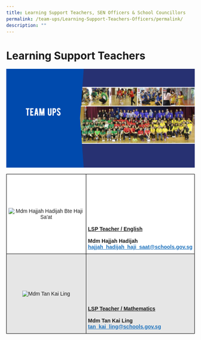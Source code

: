 ```yaml
---
title: Learning Support Teachers, SEN Officers & School Councillors
permalink: /team-ups/Learning-Support-Teachers-Officers/permalink/
description: ""
---
```


Learning Support Teachers
=========================

![](/images/TeamUps.png)

<style type="text/css">
.tg  {border-collapse:collapse;border-spacing:0;}
.tg td{border-color:black;border-style:solid;border-width:1px;font-family:Arial, sans-serif;font-size:14px;
  overflow:hidden;padding:10px 5px;word-break:normal;}
.tg th{border-color:black;border-style:solid;border-width:1px;font-family:Arial, sans-serif;font-size:14px;
  font-weight:normal;overflow:hidden;padding:10px 5px;word-break:normal;}
.tg .tg-f4yw{background-color:#FFF;text-align:center;vertical-align:middle}
.tg .tg-dgl5{background-color:#FFF;font-weight:bold;text-align:left;vertical-align:top}
.tg .tg-vgmr{background-color:#E6E6E6;text-align:center;vertical-align:middle}
.tg .tg-3qhc{background-color:#E6E6E6;font-weight:bold;text-align:left;vertical-align:top}
</style>
<table class="tg">
<thead>
  <tr>
    <th class="tg-f4yw"><img src="https://unitypri.moe.edu.sg/wp-content/uploads/2022/06/mdm-hajjah-hadijah-bte-haji-saat-750x1000.jpg" alt="Mdm Hajjah Hadijah Bte Haji Sa'at"></th>
    <th class="tg-dgl5"><br><br><br><br><br><br><br><br><span style="font-weight:bold;text-decoration:underline">LSP Teacher / English</span><br><br><span style="font-weight:bold">Mdm Hajjah Hadijah</span><br><a href="mailto:hajjah_hadijah_haji_saat@schools.gov.sg" target="_blank" rel="noopener noreferrer"><span style="text-decoration:underline;color:#1E73BE;background-color:transparent">hajjah_hadijah_haji_saat@schools.gov.sg</span></a></th>
  </tr>
</thead>
<tbody>
  <tr>
    <td class="tg-vgmr"><img src="https://unitypri.moe.edu.sg/wp-content/uploads/2022/06/mdm-tan-kai-ling-750x1000.jpg" alt="Mdm Tan Kai Ling"></td>
    <td class="tg-3qhc"><br><br><br><br><br><br><br><br><span style="font-weight:bold;text-decoration:underline">LSP Teacher / Mathematics</span><br><br><span style="font-weight:bold">Mdm Tan Kai Ling</span><br><a href="mailto:tan_kai_ling@schools.gov.sg" target="_blank" rel="noopener noreferrer"><span style="text-decoration:underline;color:#1E73BE;background-color:transparent">tan_kai_ling@schools.gov.sg</span></a></td>
  </tr>
</tbody>
</table>
